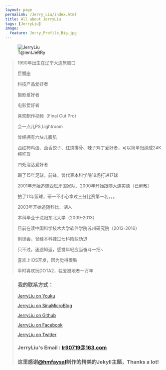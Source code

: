 ```yaml
---
layout: page
permalink: /Jerry_Liu/index.html
title: All about JerryLiu
tags: [JerryLiu]
image:
  feature: Jerry_Profile_Big.jpg
---
```

<figure>
  <img src="{{ site.url }}/images/Jerry_Profile_Big.jpg" alt="JerryLiu">
  <figcaption>T@lentJeRRy</figcaption>
</figure>

>1990年出生在辽宁大连旅顺口
>
>巨蟹座
>
>科技产品爱好者
>
>摄影爱好者
>
>电影爱好者
>
>喜欢制作视频（Final Cut Pro）
>
>会一点儿PS,Lightroom
>
>曾经拥有六块儿腹肌
>
>西红柿鸡蛋、茴香饺子、红烧排骨、辣子鸡丁爱好者，可以简单归纳成24K纯吃货
>
>四处溜达爱好者
>
>踢了15年足球，前锋，曾代表本科学院19场打进17球
>
>2001年开始追随西班牙国家队、2000年开始跟随大连实德（已解散）
>
>拍了11年篮球，研一不小心拿过三分比赛第一名。。。
>
>2003年开始追随科比、湖人
>
>本科毕业于沈阳东北大学（2009-2013）
>
>目前在读中国科学技术大学软件学院苏州研究院（2013-2016）
>
>别误会，曾经本科挂过七科险些劝退
>
>只不过，迷途知返，感觉年轻应当奋斗一把~
>
>喜欢上iOS开发，因为觉得很酷
>
>平时喜欢玩DOTA2，独爱撼地者一万年
>


> ### 我的联系方式： ###
>
> [JerryLiu on Youku](http://i.youku.com/u/UMTkxNDY1MTY4)
>
> [JerryLiu on SinaMicroBlog](http://www.weibo.com/714530009?wvr=4&lf=reg)
> 
> [JerryLiu on Github](https://github.com/jerryliurui)
> 
> [JerryLiu on Facebook](https://www.facebook.com/people/刘瑞/100006495068467)
> 
> [JerryLiu on Twitter](https://twitter.com/Jerry_R_Liu)
> 
> ### JerryLiu's Email : lr90719@163.com ###
>
>
> ### 这里感谢[@hmfaysal](https://twitter.com/hmfaysal)制作的精美的Jekyll主题，Thanks a lot! ###
